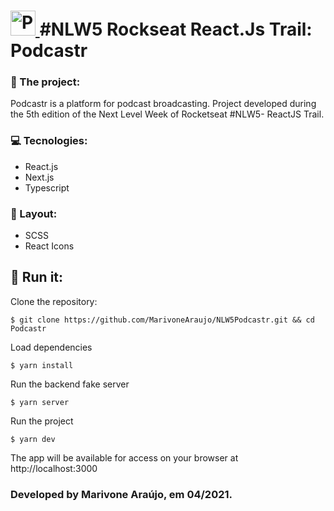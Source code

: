 #  <a href="https://rocketseat.com.br//" target="_blank"> <img src="https://image.freepik.com/free-vector/illustration-headphones-icon_53876-5571.jpg" alt="Podcastr" width="40" height="40"/> </a> #NLW5 Rockseat React.Js Trail: Podcastr 

### 📰  The project:

Podcastr is a platform for podcast broadcasting. 
Project developed during the 5th edition of the Next Level Week of Rocketseat #NLW5- ReactJS Trail.

### 💻 Tecnologies:
- React.js
- Next.js
- Typescript

### 🎨 Layout:
- SCSS
- React Icons

## 🏃 Run it: 

Clone the repository:

```tsx
$ git clone https://github.com/MarivoneAraujo/NLW5Podcastr.git && cd Podcastr
```

Load dependencies
```tsx
$ yarn install
```
Run the backend fake server
```tsx
$ yarn server
```
Run the project
```tsx
$ yarn dev
```

The app will be available for access on your browser at http://localhost:3000

### Developed by Marivone Araújo, em 04/2021.
